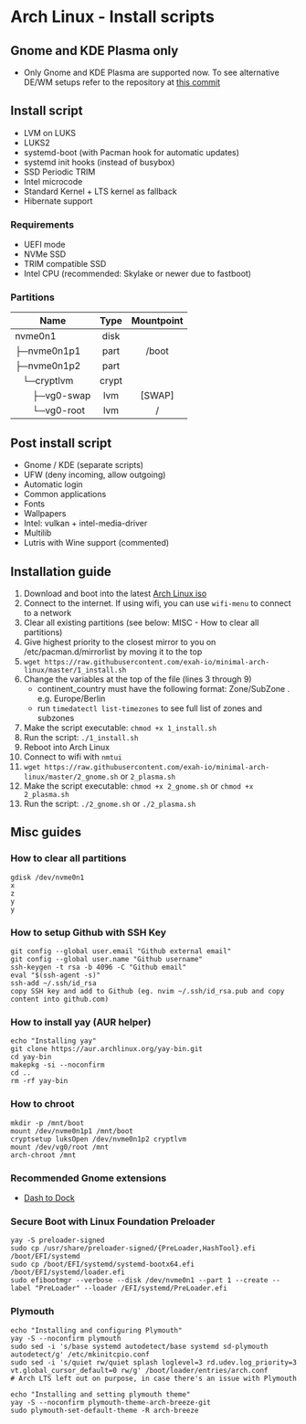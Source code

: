 # Arch Linux - Install scripts

## Gnome and KDE Plasma only
- Only Gnome and KDE Plasma are supported now. To see alternative DE/WM setups refer to the repository at [this commit](https://github.com/exah-io/minimal-arch-linux/tree/660ea7e57cfb3f89879dd3bfb47b3d4dd1f569f5)

## Install script

- LVM on LUKS
- LUKS2
- systemd-boot (with Pacman hook for automatic updates)
- systemd init hooks (instead of busybox)
- SSD Periodic TRIM
- Intel microcode
- Standard Kernel + LTS kernel as fallback
- Hibernate support

### Requirements

- UEFI mode
- NVMe SSD
- TRIM compatible SSD
- Intel CPU (recommended: Skylake or newer due to fastboot)

### Partitions

| Name                                                  | Type  | Mountpoint |
| ----------------------------------------------------- | :---: | :--------: |
| nvme0n1                                               | disk  |            |
| ├─nvme0n1p1                                           | part  |   /boot    |
| ├─nvme0n1p2                                           | part  |            |
| &nbsp;&nbsp;&nbsp;└─cryptlvm                        | crypt |            |
| &nbsp;&nbsp;&nbsp;&nbsp;&nbsp;&nbsp;&nbsp;├─vg0-swap |  lvm  |   [SWAP]   |
| &nbsp;&nbsp;&nbsp;&nbsp;&nbsp;&nbsp;&nbsp;└─vg0-root |  lvm  |     /      |

## Post install script
- Gnome / KDE (separate scripts)
- UFW (deny incoming, allow outgoing)
- Automatic login
- Common applications
- Fonts
- Wallpapers
- Intel: vulkan + intel-media-driver
- Multilib
- Lutris with Wine support (commented)

## Installation guide

1. Download and boot into the latest [Arch Linux iso](https://www.archlinux.org/download/)
2. Connect to the internet. If using wifi, you can use `wifi-menu` to connect to a network
3. Clear all existing partitions (see below: MISC - How to clear all partitions)
4. Give highest priority to the closest mirror to you on /etc/pacman.d/mirrorlist by moving it to the top
5. `wget https://raw.githubusercontent.com/exah-io/minimal-arch-linux/master/1_install.sh`
6. Change the variables at the top of the file (lines 3 through 9)
   - continent_country must have the following format: Zone/SubZone . e.g. Europe/Berlin
   - run `timedatectl list-timezones` to see full list of zones and subzones
7. Make the script executable: `chmod +x 1_install.sh`
8. Run the script: `./1_install.sh`
9. Reboot into Arch Linux
10. Connect to wifi with `nmtui`
11. `wget https://raw.githubusercontent.com/exah-io/minimal-arch-linux/master/2_gnome.sh` or `2_plasma.sh`
12. Make the script executable: `chmod +x 2_gnome.sh` or `chmod +x 2_plasma.sh`
13. Run the script: `./2_gnome.sh` or `./2_plasma.sh`

## Misc guides

### How to clear all partitions

```
gdisk /dev/nvme0n1
x
z
y
y
```

### How to setup Github with SSH Key

```
git config --global user.email "Github external email"
git config --global user.name "Github username"
ssh-keygen -t rsa -b 4096 -C "Github email"
eval "$(ssh-agent -s)"
ssh-add ~/.ssh/id_rsa
copy SSH key and add to Github (eg. nvim ~/.ssh/id_rsa.pub and copy content into github.com)
```

### How to install yay (AUR helper)
```
echo "Installing yay"
git clone https://aur.archlinux.org/yay-bin.git
cd yay-bin
makepkg -si --noconfirm
cd ..
rm -rf yay-bin
```

### How to chroot

```
mkdir -p /mnt/boot
mount /dev/nvme0n1p1 /mnt/boot
cryptsetup luksOpen /dev/nvme0n1p2 cryptlvm
mount /dev/vg0/root /mnt
arch-chroot /mnt
```

### Recommended Gnome extensions

- [Dash to Dock](https://extensions.gnome.org/extension/307/dash-to-dock/)

### Secure Boot with Linux Foundation Preloader
```
yay -S preloader-signed
sudo cp /usr/share/preloader-signed/{PreLoader,HashTool}.efi /boot/EFI/systemd
sudo cp /boot/EFI/systemd/systemd-bootx64.efi /boot/EFI/systemd/loader.efi
sudo efibootmgr --verbose --disk /dev/nvme0n1 --part 1 --create --label "PreLoader" --loader /EFI/systemd/PreLoader.efi
```

### Plymouth
```
echo "Installing and configuring Plymouth"
yay -S --noconfirm plymouth
sudo sed -i 's/base systemd autodetect/base systemd sd-plymouth autodetect/g' /etc/mkinitcpio.conf
sudo sed -i 's/quiet rw/quiet splash loglevel=3 rd.udev.log_priority=3 vt.global_cursor_default=0 rw/g' /boot/loader/entries/arch.conf
# Arch LTS left out on purpose, in case there's an issue with Plymouth

echo "Installing and setting plymouth theme"
yay -S --noconfirm plymouth-theme-arch-breeze-git
sudo plymouth-set-default-theme -R arch-breeze
```
